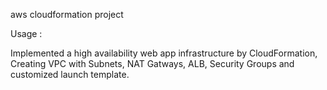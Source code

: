 aws cloudformation project


Usage :

Implemented a high availability web app infrastructure by CloudFormation, Creating VPC with Subnets, NAT Gatways, ALB, Security Groups and customized
launch template.
